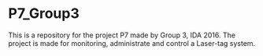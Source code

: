 # P7_Group3
This is a repository for the project P7 made by Group 3, IDA 2016. 
The project is made for monitoring, administrate and control a Laser-tag system.
